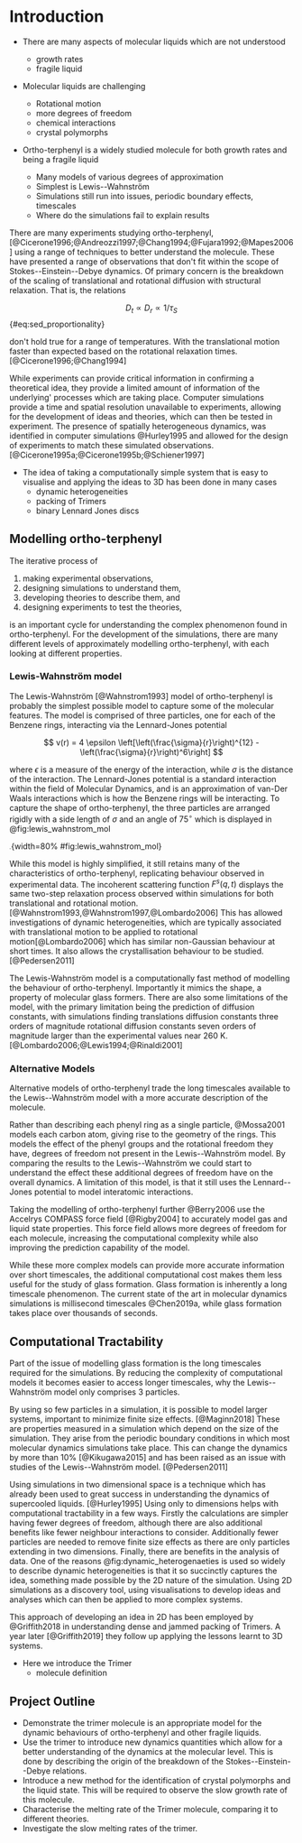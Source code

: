 # Introduction

- There are many aspects of molecular liquids which are not understood
    - growth rates
    - fragile liquid

- Molecular liquids are challenging
    - Rotational motion
    - more degrees of freedom
    - chemical interactions
    - crystal polymorphs

- Ortho-terphenyl is a widely studied molecule for both growth rates and being a fragile
  liquid
    - Many models of various degrees of approximation
    - Simplest is Lewis--Wahnström
    - Simulations still run into issues, periodic boundary effects, timescales
    - Where do the simulations fail to explain results

There are many experiments studying ortho-terphenyl,
[@Cicerone1996;@Andreozzi1997;@Chang1994;@Fujara1992;@Mapes2006]
using a range of techniques to better understand the molecule.
These have presented a range of observations
that don't fit within the scope of Stokes--Einstein--Debye dynamics.
Of primary concern is the breakdown of the scaling of
translational and rotational diffusion with structural relaxation.
That is, the relations

$$ D_t \propto D_r \propto 1/\tau_S $$ {#eq:sed_proportionality}

don't hold true for a range of temperatures.
With the translational motion faster than expected
based on the rotational relaxation times. [@Cicerone1996;@Chang1994]

While experiments can provide critical information
in confirming a theoretical idea,
they provide a limited amount of information of the underlying'
processes which are taking place.
Computer simulations provide a time and spatial resolution
unavailable to experiments,
allowing for the development of ideas and theories,
which can then be tested in experiment.
The presence of spatially heterogeneous dynamics,
was identified in computer simulations @Hurley1995
and allowed for the design of experiments
to match these simulated observations. [@Cicerone1995a;@Cicerone1995b;@Schiener1997]

- The idea of taking a computationally simple system that is easy to visualise and
  applying the ideas to 3D has been done in many cases
    - dynamic heterogeneities
    - packing of Trimers
    - binary Lennard Jones discs

## Modelling ortho-terphenyl

The iterative process of

1) making experimental observations,
2) designing simulations to understand them,
3) developing theories to describe them, and
4) designing experiments to test the theories,

is an important cycle for understanding
the complex phenomenon found in ortho-terphenyl.
For the development of the simulations,
there are many different levels of approximately modelling ortho-terphenyl,
with each looking at different properties.

### Lewis-Wahnström model

The Lewis-Wahnström [@Wahnstrom1993] model of ortho-terphenyl
is probably the simplest possible model to capture
some of the molecular features.
The model is comprised of three particles,
one for each of the Benzene rings,
interacting via the Lennard-Jones potential

$$ v(r) = 4 \epsilon \left[\left(\frac{\sigma}{r}\right)^{12} - \left(\frac{\sigma}{r}\right)^6\right] $$

where $\epsilon$ is a measure of the energy of the interaction,
while $\sigma$ is the distance of the interaction.
The Lennard-Jones potential is a standard interaction
within the field of Molecular Dynamics,
and is an approximation of van-Der Waals interactions
which is how the Benzene rings will be interacting.
To capture the shape of ortho-terphenyl,
the three particles are arranged rigidly
with a side length of $\sigma$ and an angle of $75^\circ$
which is displayed in @fig:lewis_wahnstrom_mol

![The geometry of the Lewis--Wahnström model](../placeholder_figure.png){width=80% #fig:lewis_wahnstrom_mol}

While this model is highly simplified,
it still retains many of the characteristics of ortho-terphenyl,
replicating behaviour observed in experimental data.
The incoherent scattering function $F^s(q, t)$
displays the same two-step relaxation process
observed within simulations
for both translational and rotational motion.[@Wahnstrom1993,@Wahnstrom1997,@Lombardo2006]
This has allowed investigations of dynamic heterogeneities,
which are typically associated with translational motion
to be applied to rotational motion[@Lombardo2006]
which has similar non-Gaussian behaviour at short times.
It also allows the crystallisation behaviour to be studied. [@Pedersen2011]

The Lewis-Wahnström model is a computationally fast method
of modelling the behaviour of ortho-terphenyl.
Importantly it mimics the shape,
a property of molecular glass formers.
There are also some limitations of the model,
with the primary limitation being
the prediction of diffusion constants,
with simulations finding
translations diffusion constants three orders of magnitude
rotational diffusion constants seven orders of magnitude
larger than the experimental values near 260 K. [@Lombardo2006;@Lewis1994;@Rinaldi2001]

### Alternative Models

Alternative models of ortho-terphenyl
trade the long timescales available to the Lewis--Wahnström model
with a more accurate description of the molecule.

Rather than describing each phenyl ring as a single particle,
@Mossa2001 models each carbon atom,
giving rise to the geometry of the rings.
This models the effect of the phenyl groups
and the rotational freedom they have,
degrees of freedom not present in the Lewis--Wahnström model.
By comparing the results to the Lewis--Wahnström
we could start to understand the effect these
additional degrees of freedom have on the overall dynamics.
A limitation of this model,
is that it still uses the Lennard--Jones potential
to model interatomic interactions.

Taking the modelling of ortho-terphenyl further
@Berry2006 use the Accelrys COMPASS force field [@Rigby2004]
to accurately model gas and liquid state properties.
This force field allows more degrees of freedom for each molecule,
increasing the computational complexity
while also improving the prediction capability of the model.

While these more complex models can provide
more accurate information over short timescales,
the additional computational cost makes them less useful
for the study of glass formation.
Glass formation is inherently a long timescale phenomenon.
The current state of the art in molecular dynamics simulations
is millisecond timescales @Chen2019a,
while glass formation takes place over thousands of seconds.

## Computational Tractability

Part of the issue of modelling glass formation
is the long timescales required for the simulations.
By reducing the complexity of computational models
it becomes easier to access longer timescales,
why the Lewis--Wahnström model only comprises 3 particles.

By using so few particles in a simulation,
it is possible to model larger systems,
important to minimize finite size effects. [@Maginn2018]
These are properties measured in a simulation which
depend on the size of the simulation.
They arise from the periodic boundary conditions
in which most molecular dynamics simulations take place.
This can change the dynamics by more than 10% [@Kikugawa2015]
and has been raised as an issue with studies of the Lewis--Wahnström model. [@Pedersen2011]

Using simulations in two dimensional space
is a technique which has already been used to great success
in understanding the dynamics of supercooled liquids. [@Hurley1995]
Using only to dimensions helps with computational tractability in a few ways.
Firstly the calculations are simpler having fewer degrees of freedom,
although there are also additional benefits
like fewer neighbour interactions to consider.
Additionally fewer particles are needed to remove finite size effects
as there are only particles extending in two dimensions.
Finally, there are benefits in the analysis of data.
One of the reasons @fig:dynamic_heterogenaeties is used so widely
to describe dynamic heterogeneities
is that it so succinctly captures the idea,
something made possible by the 2D nature of the simulation.
Using 2D simulations as a discovery tool,
using visualisations to develop ideas and analyses
which can then be applied to more complex systems.

This approach of developing an idea in 2D
has been employed by @Griffith2018 in understanding
dense and jammed packing of Trimers.
A year later [@Griffith2019] they follow up
applying the lessons learnt to 3D systems.

- Here we introduce the Trimer
    - molecule definition

## Project Outline

- Demonstrate the trimer molecule is an appropriate model for the dynamic behaviours of
  ortho-terphenyl and other fragile liquids.
- Use the trimer to introduce new dynamics quantities which allow for a better
  understanding of the dynamics at the molecular level. This is done by describing the
  origin of the breakdown of the Stokes--Einstein--Debye relations.
- Introduce a new method for the identification of crystal polymorphs and the liquid
  state. This will be required to observe the slow growth rate of this molecule.
- Characterise the melting rate of the Trimer molecule, comparing it to different
  theories.
- Investigate the slow melting rates of the trimer.
